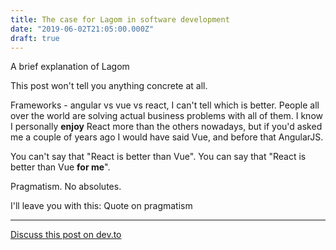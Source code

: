 ```yaml
---
title: The case for Lagom in software development
date: "2019-06-02T21:05:00.000Z"
draft: true
---
```


A brief explanation of Lagom

This post won't tell you anything concrete at all.

Frameworks - angular vs vue vs react, I can't tell which is better. People all over the world are solving actual business problems with all of them. I know I personally **enjoy** React more than the others nowadays, but if you'd asked me a couple of years ago I would have said Vue, and before that AngularJS.

You can't say that "React is better than Vue". You can say that "React is better than Vue **for me**".

Pragmatism.
No absolutes.

I'll leave you with this:
Quote on pragmatism

---

[Discuss this post on dev.to]()
